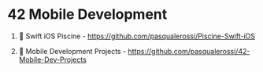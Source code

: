 # 42 Mobile Development

1. :iphone: Swift iOS Piscine - https://github.com/pasqualerossi/Piscine-Swift-iOS

2. :iphone: Mobile Development Projects - https://github.com/pasqualerossi/42-Mobile-Dev-Projects
